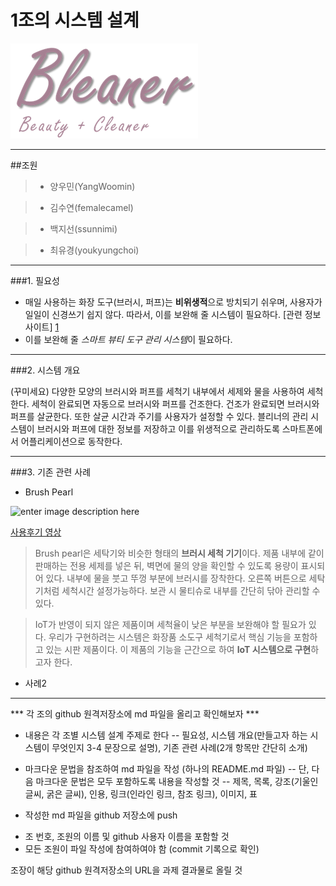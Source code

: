 ﻿# 1조의 시스템 설계

![](/bleaner.png)

-------------

##조원
>- 양우민(YangWoomin)

>- 김수연(femalecamel)

>- 백지선(ssunnimi)

>- 최유경(youkyungchoi)

-------------

###1. 필요성 

* 매일 사용하는 화장 도구(브러시, 퍼프)는 **비위생적**으로 방치되기 쉬우며, 사용자가 일일이 신경쓰기 쉽지 않다.
따라서, 이를 보완해 줄 시스템이 필요하다. [관련 정보 사이트] [1]
* 이를 보완해 줄 *스마트 뷰티 도구 관리 시스템*이 필요하다.

-------------

###2. 시스템 개요

(꾸미세요)
다양한 모양의 브러시와 퍼프를 세척기 내부에서 세제와 물을 사용하여 세척한다.
세척이 완료되면 자동으로 브러시와 퍼프를 건조한다.
건조가 완료되면 브러시와 퍼프를 살균한다. 또한 살균 시간과 주기를 사용자가 설정할 수 있다.
블리너의 관리 시스템이 브러시와 퍼프에 대한 정보를 저장하고 이를 위생적으로 관리하도록 스마트폰에서 어플리케이션으로 동작한다.

---------------

###3. 기존 관련 사례

* Brush Pearl

![enter image description here](http://media.allure.com/photos/5771a75f3b5256713da4b9c0/master/pass/beauty-trends-blogs-daily-beauty-reporter-2015-09-03-brush-pearl.jpg)

 [사용후기 영상](https://youtu.be/-BnR4_kKj8o)
 
> Brush pearl은 세탁기와 비슷한 형태의 **브러시 세척 기기**이다. 제품 내부에 같이 판매하는 전용 세제를 넣은 뒤, 벽면에 물의 양을 확인할 수 있도록 용량이 표시되어 있다. 내부에 물을 붓고 뚜껑 부분에 브러시를 장착한다. 오른쪽 버튼으로 세탁기처럼 세척시간 설정가능하다. 보관 시 물티슈로 내부를 간단히 닦아 관리할 수 있다.
 
> IoT가 반영이 되지 않은 제품이며 세척율이 낮은 부분을 보완해야 할 필요가 있다. 우리가 구현하려는 시스템은 화장품 소도구 세척기로서 핵심 기능을 포함하고 있는 시판 제품이다. 이 제품의 기능을 근간으로 하여 **IoT 시스템으로 구현**하고자 한다.
 
* 사례2



---------------

[1]: http://blog.naver.com/PostView.nhn?blogId=ppury99&logNo=220670949442&categoryNo=0&parentCategoryNo=6&viewDate=&currentPage=1&postListTopCurrentPage=1&from=postView

>
*** 각 조의 github 원격저장소에 md 파일을 올리고 확인해보자 ***

- 내용은 각 조별 시스템 설계 주제로 한다 
-- 필요성, 시스템 개요(만들고자 하는 시스템이 무엇인지 3-4 문장으로 설명), 기존 관련 사례(2개 항목만 간단히 소개)

- 마크다운 문법을 참조하여 md 파일을 작성 (하나의 README.md 파일)
-- 단, 다음 마크다운 문법은 모두 포함하도록 내용을 작성할 것
-- 제목, 목록, 강조(기울인 글씨, 굵은 글씨), 인용, 링크(인라인 링크, 참조 링크), 이미지, 표

- 작성한 md 파일을 github 저장소에 push

* 조 번호, 조원의 이름 및 github 사용자 이름을 포함할 것
* 모든 조원이 파일 작성에 참여하여야 함 (commit 기록으로 확인)

조장이 해당 github 원격저장소의 URL을 과제 결과물로 올릴 것
